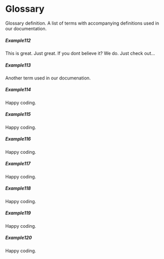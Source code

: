 # Glossary
Glossary definition. A list of terms with accompanying definitions used in our documentation.

##### Example112
This is great. Just great. If you dont believe it? We do. Just check out...

##### Example113
Another term used in our documenation.

##### Example114
Happy coding.

##### Example115
Happy coding.

##### Example116
Happy coding.

##### Example117
Happy coding.

##### Example118
Happy coding.

##### Example119
Happy coding.

##### Example120
Happy coding.